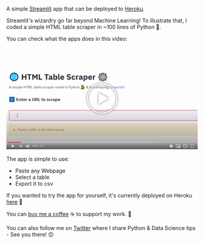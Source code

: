 A simple [Streamlit](https://streamlit.io) app that can be deployed to [Heroku](https://heroku.com).


Streamlit's wizardry go far beyond Machine Learning! To illustrate that, I coded a simple HTML table scraper in ~100 lines of Python 🐍.

You can check what the apps does in this video:

[![IMAGE ALT TEXT HERE](resources/VideoImage.png "" )](https://www.youtube.com/watch?v=xPJkepA_RrY)

The app is simple to use:

- Paste any Webpage
- Select a table
- Export it to csv

If you wanted to try the app for yourself, it's currently deployed on Heroku [here](https://html-table-scraper.herokuapp.com/) 🙌

You can [buy me a coffee](https://www.buymeacoffee.com/cwar05) ☕ to support my work. 🙏

You can also follow me on [Twitter](https://twitter.com/DataChaz) where I share Python & Data Science tips - See you there! 😊 
